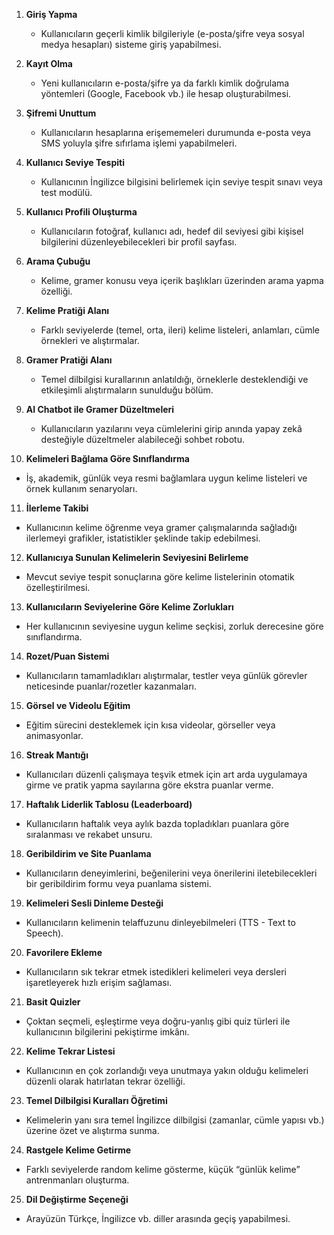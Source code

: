 1. **Giriş Yapma**  
   - Kullanıcıların geçerli kimlik bilgileriyle (e-posta/şifre veya sosyal medya hesapları) sisteme giriş yapabilmesi.

2. **Kayıt Olma**  
   - Yeni kullanıcıların e-posta/şifre ya da farklı kimlik doğrulama yöntemleri (Google, Facebook vb.) ile hesap oluşturabilmesi.

3. **Şifremi Unuttum**  
   - Kullanıcıların hesaplarına erişememeleri durumunda e-posta veya SMS yoluyla şifre sıfırlama işlemi yapabilmeleri.

4. **Kullanıcı Seviye Tespiti**  
   - Kullanıcının İngilizce bilgisini belirlemek için seviye tespit sınavı veya test modülü.

5. **Kullanıcı Profili Oluşturma**  
   - Kullanıcıların fotoğraf, kullanıcı adı, hedef dil seviyesi gibi kişisel bilgilerini düzenleyebilecekleri bir profil sayfası.

6. **Arama Çubuğu**  
   - Kelime, gramer konusu veya içerik başlıkları üzerinden arama yapma özelliği.

7. **Kelime Pratiği Alanı**  
   - Farklı seviyelerde (temel, orta, ileri) kelime listeleri, anlamları, cümle örnekleri ve alıştırmalar.

8. **Gramer Pratiği Alanı**  
   - Temel dilbilgisi kurallarının anlatıldığı, örneklerle desteklendiği ve etkileşimli alıştırmaların sunulduğu bölüm.

9. **AI Chatbot ile Gramer Düzeltmeleri**  
   - Kullanıcıların yazılarını veya cümlelerini girip anında yapay zekâ desteğiyle düzeltmeler alabileceği sohbet robotu.

10. **Kelimeleri Bağlama Göre Sınıflandırma**  
   - İş, akademik, günlük veya resmi bağlamlara uygun kelime listeleri ve örnek kullanım senaryoları.

11. **İlerleme Takibi**  
   - Kullanıcının kelime öğrenme veya gramer çalışmalarında sağladığı ilerlemeyi grafikler, istatistikler şeklinde takip edebilmesi.

12. **Kullanıcıya Sunulan Kelimelerin Seviyesini Belirleme**  
   - Mevcut seviye tespit sonuçlarına göre kelime listelerinin otomatik özelleştirilmesi.

13. **Kullanıcıların Seviyelerine Göre Kelime Zorlukları**  
   - Her kullanıcının seviyesine uygun kelime seçkisi, zorluk derecesine göre sınıflandırma.

14. **Rozet/Puan Sistemi**  
   - Kullanıcıların tamamladıkları alıştırmalar, testler veya günlük görevler neticesinde puanlar/rozetler kazanmaları.

15. **Görsel ve Videolu Eğitim**  
   - Eğitim sürecini desteklemek için kısa videolar, görseller veya animasyonlar.

16. **Streak Mantığı**  
   - Kullanıcıları düzenli çalışmaya teşvik etmek için art arda uygulamaya girme ve pratik yapma sayılarına göre ekstra puanlar verme.

17. **Haftalık Liderlik Tablosu (Leaderboard)**  
   - Kullanıcıların haftalık veya aylık bazda topladıkları puanlara göre sıralanması ve rekabet unsuru.

18. **Geribildirim ve Site Puanlama**  
   - Kullanıcıların deneyimlerini, beğenilerini veya önerilerini iletebilecekleri bir geribildirim formu veya puanlama sistemi.

19. **Kelimeleri Sesli Dinleme Desteği**  
   - Kullanıcıların kelimenin telaffuzunu dinleyebilmeleri (TTS - Text to Speech).

20. **Favorilere Ekleme**  
   - Kullanıcıların sık tekrar etmek istedikleri kelimeleri veya dersleri işaretleyerek hızlı erişim sağlaması.

21. **Basit Quizler**  
   - Çoktan seçmeli, eşleştirme veya doğru-yanlış gibi quiz türleri ile kullanıcının bilgilerini pekiştirme imkânı.

22. **Kelime Tekrar Listesi**  
   - Kullanıcının en çok zorlandığı veya unutmaya yakın olduğu kelimeleri düzenli olarak hatırlatan tekrar özelliği.

23. **Temel Dilbilgisi Kuralları Öğretimi**  
   - Kelimelerin yanı sıra temel İngilizce dilbilgisi (zamanlar, cümle yapısı vb.) üzerine özet ve alıştırma sunma.

24. **Rastgele Kelime Getirme**  
   - Farklı seviyelerde random kelime gösterme, küçük “günlük kelime” antrenmanları oluşturma.

25. **Dil Değiştirme Seçeneği**  
   - Arayüzün Türkçe, İngilizce vb. diller arasında geçiş yapabilmesi.
